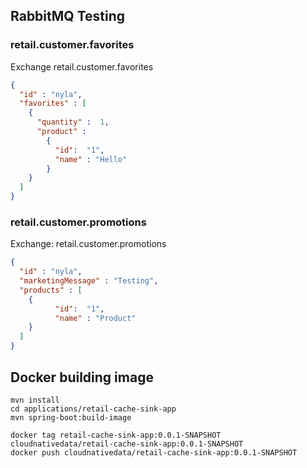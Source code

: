 
## RabbitMQ Testing

### retail.customer.favorites
Exchange  retail.customer.favorites

```json
{
  "id" : "nyla",
  "favorites" : [
    { 
      "quantity" :  1,
      "product" :  
        { 
          "id":  "1",
          "name" : "Hello"
        }
    }
  ]
}
```

### retail.customer.promotions


Exchange: retail.customer.promotions

```json
{
  "id" : "nyla",
  "marketingMessage" : "Testing",
  "products" : [
    {
          "id":  "1",
          "name" : "Product"
    }
  ]
}
```

## Docker building image

```shell
mvn install
cd applications/retail-cache-sink-app
mvn spring-boot:build-image
```

```shell
docker tag retail-cache-sink-app:0.0.1-SNAPSHOT cloudnativedata/retail-cache-sink-app:0.0.1-SNAPSHOT
docker push cloudnativedata/retail-cache-sink-app:0.0.1-SNAPSHOT
```